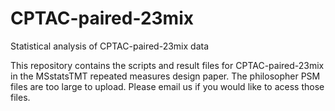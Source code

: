# CPTAC-paired-23mix
Statistical analysis of CPTAC-paired-23mix data

This repository contains the scripts and result files for CPTAC-paired-23mix in the MSstatsTMT repeated measures design paper. The philosopher PSM files are too large to upload. Please email us if you would like to acess those files.
